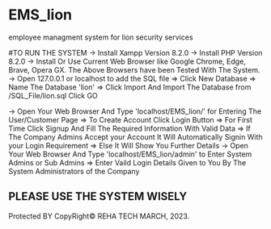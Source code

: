 # EMS_lion
employee managment system for lion security services

#TO RUN THE SYSTEM
-> Install Xampp Version 8.2.0 
-> Install PHP Version 8.2.0
-> Install Or Use Current Web Browser like Google Chrome, Edge, Brave, Opera GX.
The Above Browsers have been Tested With The System.
-> Open 127.0.0.1 or localhost to add the SQL file
  => Click New Database
  => Name The Database 'lion'
  => Click Import And Import The Database from /SQL_File/lion.sql Click GO
 
-> Open Your Web Browser And Type 'localhost/EMS_lion/' for Entering The User/Customer Page
  => To Create Account Click Login Button
  => For First Time Click Signup And Fill The Required Information With Valid Data
  => If The Company Admins Accept your Account It Will Automatically Signin With your Login Requirement
  => Else It Will Show You Further Details
-> Open Your Web Browser And Type 'localhost/EMS_lion/admin' to Enter System Admins or Sub Admins
  => Enter Vaild Login Details Given to You By The System Administrators of the Company
  
 ## PLEASE USE THE SYSTEM WISELY 
Protected BY CopyRight© REHA TECH MARCH, 2023.
